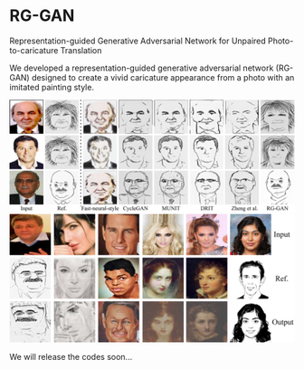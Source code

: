 # RG-GAN
Representation-guided Generative Adversarial Network for Unpaired Photo-to-caricature Translation

We developed a representation-guided generative adversarial network (RG-GAN) designed to create a vivid caricature appearance from a photo with an imitated painting style. 

![cari.png](https://github.com/yzbouc/RG-GAN/blob/master/cari.png)
![demo.png](https://github.com/yzbouc/RG-GAN/blob/master/demo.png)

We will release the codes soon...


